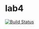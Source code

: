 # lab4
[![Build Status](https://travis-ci.org/Annutochka/lab4.svg?branch=master)](https://travis-ci.org/Annutochka/lab4)
